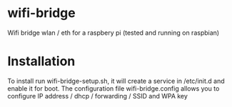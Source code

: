 # wifi-bridge
Wifi bridge wlan / eth for a raspbery pi (tested and running on raspbian)

# Installation
To install run wifi-bridge-setup.sh, it will create a service in /etc/init.d and enable it for boot. 
The configuration file wifi-bridge.config allows you to configure IP address / dhcp / forwarding / SSID and WPA key

